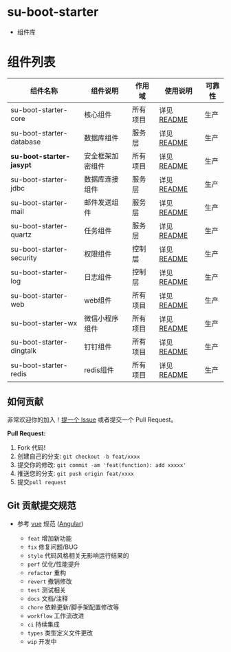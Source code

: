 # su-boot-starter

- 组件库

# 组件列表

| 组件名称                     | 组件说明     | 作用域    | 	使用说明               | 可靠性 |
|--------------------------|----------|--------|---------------------|-----|
| su-boot-starter-core     | 核心组件     | 所有项目 | 详见 [README](su-boot-starter-core/README.md) | 生产  |
| su-boot-starter-database | 数据库组件    | 服务层 | 详见 [README](su-boot-starter-database/README.md) | 生产  |
|  **su-boot-starter-jasypt**    | 安全框架加密组件 | 所有项目 |详见 [README](su-boot-starter-jasypt/README.md)    | 生产  |
| su-boot-starter-jdbc     | 数据库连接组件  | 服务层 | 详见 [README](su-boot-starter-jdbc/README.md)    | 生产  | 
| su-boot-starter-mail     | 邮件发送组件   | 服务层 | 详见 [README](su-boot-starter-mail/README.md)     | 生产  |
| su-boot-starter-quartz   | 任务组件     | 服务层 | 详见 [README](su-boot-starter-quartz/README.md)   | 生产  | 
| su-boot-starter-security | 权限组件     | 控制层 | 详见 [README](su-boot-starter-security/README.md) | 生产  | 
| su-boot-starter-log      | 日志组件     | 控制层 | 详见 [README](su-boot-starter-log/README.md)      | 生产  |
| su-boot-starter-web      | web组件    | 所有项目 | 详见 [README](su-boot-starter-web/README.md)      | 生产  |
| su-boot-starter-wx       | 微信小程序组件  | 所有项目 | 详见 [README](su-boot-starter-wx/README.md)       | 生产  |
| su-boot-starter-dingtalk | 钉钉组件     | 所有项目 | 详见 [README](su-boot-starter-dingtalk/README.md)  | 生产  |
| su-boot-starter-redis    | redis组件     | 所有项目 | 详见 [README](su-boot-starter-redis/README.md)    | 生产  |


## 如何贡献

非常欢迎你的加入！[提一个 Issue](https://github.com/JsckChin/su-boot-starter/issues) 或者提交一个 Pull Request。

**Pull Request:**

1. Fork 代码!
2. 创建自己的分支: `git checkout -b feat/xxxx`
3. 提交你的修改: `git commit -am 'feat(function): add xxxxx'`
4. 推送您的分支: `git push origin feat/xxxx`
5. 提交`pull request`

## Git 贡献提交规范

- 参考 [vue](https://github.com/vuejs/vue/blob/dev/.github/COMMIT_CONVENTION.md) 规范 ([Angular](https://github.com/conventional-changelog/conventional-changelog/tree/master/packages/conventional-changelog-angular))

    - `feat` 增加新功能
    - `fix` 修复问题/BUG
    - `style` 代码风格相关无影响运行结果的
    - `perf` 优化/性能提升
    - `refactor` 重构
    - `revert` 撤销修改
    - `test` 测试相关
    - `docs` 文档/注释
    - `chore` 依赖更新/脚手架配置修改等
    - `workflow` 工作流改进
    - `ci` 持续集成
    - `types` 类型定义文件更改
    - `wip` 开发中
